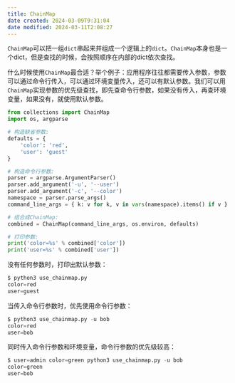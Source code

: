 ```yaml
---
title: ChainMap
date created: 2024-03-09T9:31:04
date modified: 2024-03-11T2:08:27
---
```


 `ChainMap`可以把一组`dict`串起来并组成一个逻辑上的`dict`。`ChainMap`本身也是一个dict，但是查找的时候，会按照顺序在内部的dict依次查找。

什么时候使用`ChainMap`最合适？举个例子：应用程序往往都需要传入参数，参数可以通过命令行传入，可以通过环境变量传入，还可以有默认参数。我们可以用`ChainMap`实现参数的优先级查找，即先查命令行参数，如果没有传入，再查环境变量，如果没有，就使用默认参数。

```python
from collections import ChainMap
import os, argparse

# 构造缺省参数:
defaults = {
    'color': 'red',
    'user': 'guest'
}

# 构造命令行参数:
parser = argparse.ArgumentParser()
parser.add_argument('-u', '--user')
parser.add_argument('-c', '--color')
namespace = parser.parse_args()
command_line_args = { k: v for k, v in vars(namespace).items() if v }

# 组合成ChainMap:
combined = ChainMap(command_line_args, os.environ, defaults)

# 打印参数:
print('color=%s' % combined['color'])
print('user=%s' % combined['user'])
```

没有任何参数时，打印出默认参数：

```python
$ python3 use_chainmap.py 
color=red
user=guest
```

当传入命令行参数时，优先使用命令行参数：

```python
$ python3 use_chainmap.py -u bob
color=red
user=bob
```

同时传入命令行参数和环境变量，命令行参数的优先级较高：

```python
$ user=admin color=green python3 use_chainmap.py -u bob
color=green
user=bob
```
